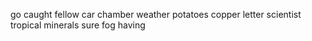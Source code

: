 go caught fellow car chamber weather potatoes copper letter scientist tropical minerals sure fog having
